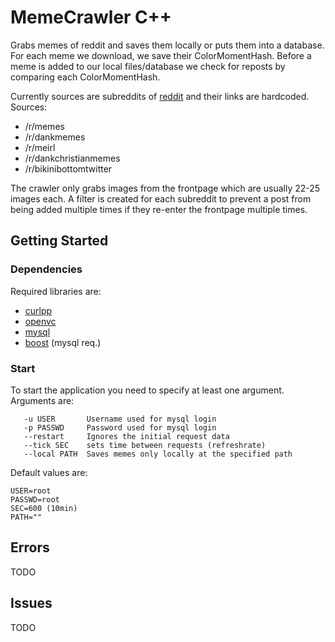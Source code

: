 # MemeCrawler C++

Grabs memes of reddit and saves them locally or puts them into a database.
For each meme we download, we save their ColorMomentHash. Before a meme is 
added to our local files/database we check for reposts by comparing each 
ColorMomentHash.

Currently sources are subreddits of [reddit](https://reddit.com/) and their links are hardcoded.
Sources:
 * /r/memes
 * /r/dankmemes
 * /r/meirl
 * /r/dankchristianmemes
 * /r/bikinibottomtwitter

The crawler only grabs images from the frontpage which are usually 22-25 
images each. A filter is created for each subreddit to prevent a post from 
being added multiple times if they re-enter the frontpage multiple times.

## Getting Started

### Dependencies

Required libraries are:
 * [curlpp](http://www.curlpp.org/)
 * [openvc](https://opencv.org/)
 * [mysql](https://dev.mysql.com/downloads/connector/cpp/) 
 * [boost](http://www.boost.org/) (mysql req.)

### Start

To start the application you need to specify at least one argument.
Arguments are: 
```
   -u USER       Username used for mysql login
   -p PASSWD     Password used for mysql login
   --restart     Ignores the initial request data
   --tick SEC    sets time between requests (refreshrate)
   --local PATH  Saves memes only locally at the specified path
```

Default values are:
```
USER=root
PASSWD=root
SEC=600 (10min)
PATH=""
```

## Errors

TODO

## Issues

TODO

